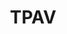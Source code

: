 ---
title: TPAV
projectDescription: The client needed a website which would allow them to showcase the amount of unpaid overtime their members are working. I chose to adopt the framework Utility Creative had in place for website builds to ensure the wider team could support the website going forward.
projectImage: ''
techStack:
  - TWIG
  - HTML
  - SCSS
  - Firebase
  - Gulp
  - Sketch
  - Adobe Illustrator
position: Freelance Frontend Developer at Utility Creative
---